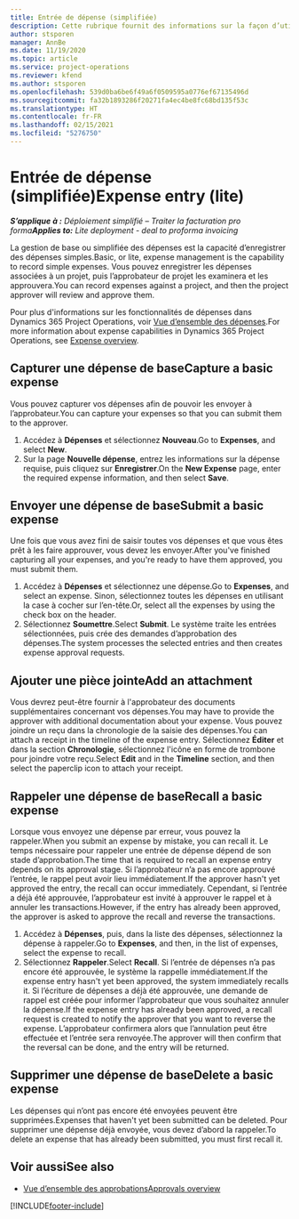 ```yaml
---
title: Entrée de dépense (simplifiée)
description: Cette rubrique fournit des informations sur la façon d’utiliser la saisie de dépenses dans un déploiement simplifié.
author: stsporen
manager: AnnBe
ms.date: 11/19/2020
ms.topic: article
ms.service: project-operations
ms.reviewer: kfend
ms.author: stsporen
ms.openlocfilehash: 539d0ba6be6f49a6f0509595a0776ef67135496d
ms.sourcegitcommit: fa32b1893286f20271fa4ec4be8fc68bd135f53c
ms.translationtype: HT
ms.contentlocale: fr-FR
ms.lasthandoff: 02/15/2021
ms.locfileid: "5276750"
---
```

# <a name="expense-entry-lite"></a><span data-ttu-id="03e2b-103">Entrée de dépense (simplifiée)</span><span class="sxs-lookup"><span data-stu-id="03e2b-103">Expense entry (lite)</span></span>

<span data-ttu-id="03e2b-104">_**S’applique à :** Déploiement simplifié – Traiter la facturation pro forma_</span><span class="sxs-lookup"><span data-stu-id="03e2b-104">_**Applies to:** Lite deployment - deal to proforma invoicing_</span></span>

<span data-ttu-id="03e2b-105">La gestion de base ou simplifiée des dépenses est la capacité d’enregistrer des dépenses simples.</span><span class="sxs-lookup"><span data-stu-id="03e2b-105">Basic, or lite, expense management is the capability to record simple expenses.</span></span> <span data-ttu-id="03e2b-106">Vous pouvez enregistrer les dépenses associées à un projet, puis l’approbateur de projet les examinera et les approuvera.</span><span class="sxs-lookup"><span data-stu-id="03e2b-106">You can record expenses against a project, and then the project approver will review and approve them.</span></span>

<span data-ttu-id="03e2b-107">Pour plus d'informations sur les fonctionnalités de dépenses dans Dynamics 365 Project Operations, voir [Vue d’ensemble des dépenses](expense-overview.md).</span><span class="sxs-lookup"><span data-stu-id="03e2b-107">For more information about expense capabilities in Dynamics 365 Project Operations, see [Expense overview](expense-overview.md).</span></span>

## <a name="capture-a-basic-expense"></a><span data-ttu-id="03e2b-108">Capturer une dépense de base</span><span class="sxs-lookup"><span data-stu-id="03e2b-108">Capture a basic expense</span></span>

<span data-ttu-id="03e2b-109">Vous pouvez capturer vos dépenses afin de pouvoir les envoyer à l’approbateur.</span><span class="sxs-lookup"><span data-stu-id="03e2b-109">You can capture your expenses so that you can submit them to the approver.</span></span>

1. <span data-ttu-id="03e2b-110">Accédez à **Dépenses** et sélectionnez **Nouveau**.</span><span class="sxs-lookup"><span data-stu-id="03e2b-110">Go to **Expenses**, and select **New**.</span></span>
2. <span data-ttu-id="03e2b-111">Sur la page **Nouvelle dépense**, entrez les informations sur la dépense requise, puis cliquez sur **Enregistrer**.</span><span class="sxs-lookup"><span data-stu-id="03e2b-111">On the **New Expense** page, enter the required expense information, and then select **Save**.</span></span>

## <a name="submit-a-basic-expense"></a><span data-ttu-id="03e2b-112">Envoyer une dépense de base</span><span class="sxs-lookup"><span data-stu-id="03e2b-112">Submit a basic expense</span></span>

<span data-ttu-id="03e2b-113">Une fois que vous avez fini de saisir toutes vos dépenses et que vous êtes prêt à les faire approuver, vous devez les envoyer.</span><span class="sxs-lookup"><span data-stu-id="03e2b-113">After you've finished capturing all your expenses, and you're ready to have them approved, you must submit them.</span></span>

1. <span data-ttu-id="03e2b-114">Accédez à **Dépenses** et sélectionnez une dépense.</span><span class="sxs-lookup"><span data-stu-id="03e2b-114">Go to **Expenses**, and select an expense.</span></span> <span data-ttu-id="03e2b-115">Sinon, sélectionnez toutes les dépenses en utilisant la case à cocher sur l’en-tête.</span><span class="sxs-lookup"><span data-stu-id="03e2b-115">Or, select all the expenses by using the check box on the header.</span></span>
2. <span data-ttu-id="03e2b-116">Sélectionnez **Soumettre**.</span><span class="sxs-lookup"><span data-stu-id="03e2b-116">Select **Submit**.</span></span> <span data-ttu-id="03e2b-117">Le système traite les entrées sélectionnées, puis crée des demandes d’approbation des dépenses.</span><span class="sxs-lookup"><span data-stu-id="03e2b-117">The system processes the selected entries and then creates expense approval requests.</span></span>

## <a name="add-an-attachment"></a><span data-ttu-id="03e2b-118">Ajouter une pièce jointe</span><span class="sxs-lookup"><span data-stu-id="03e2b-118">Add an attachment</span></span>

<span data-ttu-id="03e2b-119">Vous devrez peut-être fournir à l'approbateur des documents supplémentaires concernant vos dépenses.</span><span class="sxs-lookup"><span data-stu-id="03e2b-119">You may have to provide the approver with additional documentation about your expense.</span></span> <span data-ttu-id="03e2b-120">Vous pouvez joindre un reçu dans la chronologie de la saisie des dépenses.</span><span class="sxs-lookup"><span data-stu-id="03e2b-120">You can attach a receipt in the timeline of the expense entry.</span></span> <span data-ttu-id="03e2b-121">Sélectionnez **Éditer** et dans la section **Chronologie**, sélectionnez l'icône en forme de trombone pour joindre votre reçu.</span><span class="sxs-lookup"><span data-stu-id="03e2b-121">Select **Edit** and in the **Timeline** section, and then select the paperclip icon to attach your receipt.</span></span>

## <a name="recall-a-basic-expense"></a><span data-ttu-id="03e2b-122">Rappeler une dépense de base</span><span class="sxs-lookup"><span data-stu-id="03e2b-122">Recall a basic expense</span></span>

<span data-ttu-id="03e2b-123">Lorsque vous envoyez une dépense par erreur, vous pouvez la rappeler.</span><span class="sxs-lookup"><span data-stu-id="03e2b-123">When you submit an expense by mistake, you can recall it.</span></span> <span data-ttu-id="03e2b-124">Le temps nécessaire pour rappeler une entrée de dépense dépend de son stade d’approbation.</span><span class="sxs-lookup"><span data-stu-id="03e2b-124">The time that is required to recall an expense entry depends on its approval stage.</span></span>  <span data-ttu-id="03e2b-125">Si l’approbateur n’a pas encore approuvé l’entrée, le rappel peut avoir lieu immédiatement.</span><span class="sxs-lookup"><span data-stu-id="03e2b-125">If the approver hasn't yet approved the entry, the recall can occur immediately.</span></span> <span data-ttu-id="03e2b-126">Cependant, si l’entrée a déjà été approuvée, l’approbateur est invité à approuver le rappel et à annuler les transactions.</span><span class="sxs-lookup"><span data-stu-id="03e2b-126">However, if the entry has already been approved, the approver is asked to approve the recall and reverse the transactions.</span></span>

1. <span data-ttu-id="03e2b-127">Accédez à **Dépenses**, puis, dans la liste des dépenses, sélectionnez la dépense à rappeler.</span><span class="sxs-lookup"><span data-stu-id="03e2b-127">Go to **Expenses**, and then, in the list of expenses, select the expense to recall.</span></span>
2. <span data-ttu-id="03e2b-128">Sélectionnez **Rappeler**.</span><span class="sxs-lookup"><span data-stu-id="03e2b-128">Select **Recall**.</span></span> <span data-ttu-id="03e2b-129">Si l’entrée de dépenses n’a pas encore été approuvée, le système la rappelle immédiatement.</span><span class="sxs-lookup"><span data-stu-id="03e2b-129">If the expense entry hasn't yet been approved, the system immediately recalls it.</span></span> <span data-ttu-id="03e2b-130">Si l’écriture de dépenses a déjà été approuvée, une demande de rappel est créée pour informer l’approbateur que vous souhaitez annuler la dépense.</span><span class="sxs-lookup"><span data-stu-id="03e2b-130">If the expense entry has already been approved, a recall request is created to notify the approver that you want to reverse the expense.</span></span> <span data-ttu-id="03e2b-131">L’approbateur confirmera alors que l’annulation peut être effectuée et l’entrée sera renvoyée.</span><span class="sxs-lookup"><span data-stu-id="03e2b-131">The approver will then confirm that the reversal can be done, and the entry will be returned.</span></span>

## <a name="delete-a-basic-expense"></a><span data-ttu-id="03e2b-132">Supprimer une dépense de base</span><span class="sxs-lookup"><span data-stu-id="03e2b-132">Delete a basic expense</span></span>

<span data-ttu-id="03e2b-133">Les dépenses qui n’ont pas encore été envoyées peuvent être supprimées.</span><span class="sxs-lookup"><span data-stu-id="03e2b-133">Expenses that haven't yet been submitted can be deleted.</span></span> <span data-ttu-id="03e2b-134">Pour supprimer une dépense déjà envoyée, vous devez d’abord la rappeler.</span><span class="sxs-lookup"><span data-stu-id="03e2b-134">To delete an expense that has already been submitted, you must first recall it.</span></span>

## <a name="see-also"></a><span data-ttu-id="03e2b-135">Voir aussi</span><span class="sxs-lookup"><span data-stu-id="03e2b-135">See also</span></span>

- [<span data-ttu-id="03e2b-136">Vue d’ensemble des approbations</span><span class="sxs-lookup"><span data-stu-id="03e2b-136">Approvals overview</span></span>](../approvals/approvals-overview.md)


[!INCLUDE[footer-include](../includes/footer-banner.md)]